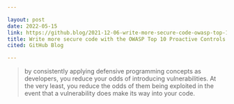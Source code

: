 ```yaml
---

layout: post
date: 2022-05-15
link: https://github.blog/2021-12-06-write-more-secure-code-owasp-top-10-proactive-controls/
title: Write more secure code with the OWASP Top 10 Proactive Controls
cited: GitHub Blog

---
```


> by consistently applying defensive programming concepts as developers, you reduce your odds of introducing vulnerabilities. At the very least, you reduce the odds of them being exploited in the event that a vulnerability does make its way into your code.